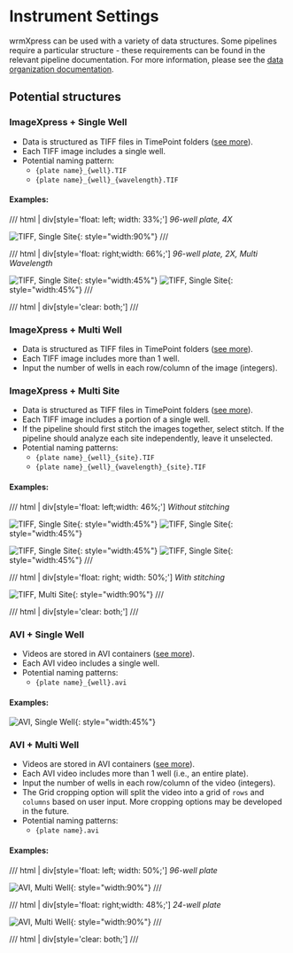 # Instrument Settings

wrmXpress can be used with a variety of data structures. Some pipelines require a particular structure - these requirements can be found in the relevant pipeline documentation. For more information, please see the [data organization documentation](../data_organization.md).

## Potential structures

### ImageXpress + Single Well

- Data is structured as TIFF files in TimePoint folders ([see more](../data_organization.md)).
- Each TIFF image includes a single well.
- Potential naming pattern:
    - `{plate name}_{well}.TIF`
    - `{plate name}_{well}_{wavelength}.TIF`

#### Examples:

/// html | div[style='float: left; width: 33%;']
*96-well plate, 4X*

![TIFF, Single Site](img/tiff-singlesite.png){: style="width:90%"}
///

/// html | div[style='float: right;width: 66%;']
*96-well plate, 2X, Multi Wavelength*

![TIFF, Single Site](img/tiff-singlesite2.png){: style="width:45%"} ![TIFF, Single Site](img/tiff-singlesite3.png){: style="width:45%"}
///

/// html | div[style='clear: both;']
///

### ImageXpress + Multi Well

- Data is structured as TIFF files in TimePoint folders ([see more](../data_organization.md)).
- Each TIFF image includes more than 1 well.
- Input the number of wells in each row/column of the image (integers).

### ImageXpress + Multi Site

- Data is structured as TIFF files in TimePoint folders ([see more](../data_organization.md)).
- Each TIFF image includes a portion of a single well.
- If the pipeline should first stitch the images together, select stitch. If the pipeline should analyze each site independently, leave it unselected.
- Potential naming patterns:
    - `{plate name}_{well}_{site}.TIF`
    - `{plate name}_{well}_{wavelength}_{site}.TIF`
  
#### Examples:

/// html | div[style='float: left;width: 46%;']
*Without stitching*

![TIFF, Single Site](img/tiff-multisite1.png){: style="width:45%"} ![TIFF, Single Site](img/tiff-multisite2.png){: style="width:45%"}

![TIFF, Single Site](img/tiff-multisite3.png){: style="width:45%"} ![TIFF, Single Site](img/tiff-multisite4.png){: style="width:45%"}
///

/// html | div[style='float: right; width: 50%;']
*With stitching*

![TIFF, Multi Site](img/tiff-multisite.png){: style="width:90%"}
///

/// html | div[style='clear: both;']
///

### AVI + Single Well

- Videos are stored in AVI containers ([see more](../data_organization.md)).
- Each AVI video includes a single well.
- Potential naming patterns:
    - `{plate name}_{well}.avi`

#### Examples:

![AVI, Single Well](img/avi-singlewell.png){: style="width:45%"}

### AVI + Multi Well

- Videos are stored in AVI containers ([see more](../data_organization.md)).
- Each AVI video includes more than 1 well (i.e., an entire plate).
- Input the number of wells in each row/column of the video (integers).
- The Grid cropping option will split the video into a grid of `rows` and `columns` based on user input. More cropping options may be developed in the future.
- Potential naming patterns:
    - `{plate name}.avi`

#### Examples:

/// html | div[style='float: left; width: 50%;']
*96-well plate*

![AVI, Multi Well](img/avi-multiwell.png){: style="width:90%"}
///

/// html | div[style='float: right;width: 48%;']
*24-well plate*

![AVI, Multi Well](img/avi-multiwell2.png){: style="width:90%"}
///

/// html | div[style='clear: both;']
///